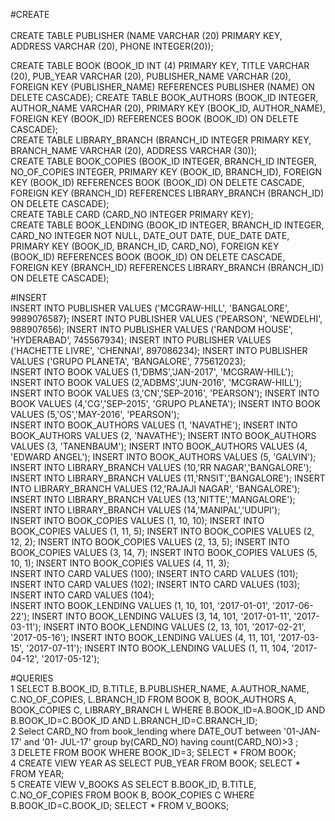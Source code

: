 #CREATE<br>
<br>
CREATE TABLE PUBLISHER
(NAME VARCHAR (20) PRIMARY KEY, 
ADDRESS VARCHAR (20),
PHONE INTEGER(20));
<br>

CREATE TABLE BOOK
(BOOK_ID INT (4) PRIMARY KEY,
TITLE VARCHAR (20),
PUB_YEAR VARCHAR (20),
PUBLISHER_NAME VARCHAR (20),
FOREIGN KEY (PUBLISHER_NAME) REFERENCES PUBLISHER (NAME) ON DELETE CASCADE);
CREATE TABLE BOOK_AUTHORS
(BOOK_ID INTEGER,
AUTHOR_NAME VARCHAR (20),
PRIMARY KEY (BOOK_ID, AUTHOR_NAME),
FOREIGN KEY (BOOK_ID) REFERENCES BOOK (BOOK_ID) ON DELETE CASCADE);
<br>
CREATE TABLE LIBRARY_BRANCH
(BRANCH_ID INTEGER PRIMARY KEY,
BRANCH_NAME VARCHAR (20),
ADDRESS VARCHAR (30));
<br>
CREATE TABLE BOOK_COPIES
(BOOK_ID INTEGER,
BRANCH_ID INTEGER,
NO_OF_COPIES INTEGER,
PRIMARY KEY (BOOK_ID, BRANCH_ID),
FOREIGN KEY (BOOK_ID) REFERENCES BOOK (BOOK_ID) ON DELETE CASCADE,
FOREIGN KEY (BRANCH_ID) REFERENCES LIBRARY_BRANCH (BRANCH_ID) ON DELETE CASCADE);
<br>
CREATE TABLE CARD
(CARD_NO INTEGER PRIMARY KEY);
<br>
CREATE TABLE BOOK_LENDING
(BOOK_ID INTEGER,
BRANCH_ID INTEGER,
CARD_NO INTEGER NOT NULL,
DATE_OUT DATE,
DUE_DATE DATE,
PRIMARY KEY (BOOK_ID, BRANCH_ID, CARD_NO),
FOREIGN KEY (BOOK_ID) REFERENCES BOOK (BOOK_ID) ON DELETE CASCADE,
FOREIGN KEY (BRANCH_ID) REFERENCES LIBRARY_BRANCH (BRANCH_ID) ON DELETE CASCADE);
<br>




#INSERT<br>
INSERT INTO PUBLISHER VALUES ('MCGRAW-HILL', 'BANGALORE', 9989076587);
INSERT INTO PUBLISHER VALUES ('PEARSON', 'NEWDELHI', 988907656);
INSERT INTO PUBLISHER VALUES ('RANDOM HOUSE', 'HYDERABAD', 745567934);
INSERT INTO PUBLISHER VALUES ('HACHETTE LIVRE', 'CHENNAI', 897086234);
INSERT INTO PUBLISHER VALUES ('GRUPO PLANETA', 'BANGALORE', 775612023);
<br>
INSERT INTO BOOK VALUES (1,'DBMS','JAN-2017', 'MCGRAW-HILL');
INSERT INTO BOOK VALUES (2,'ADBMS','JUN-2016', 'MCGRAW-HILL');
INSERT INTO BOOK VALUES (3,'CN','SEP-2016', 'PEARSON');
INSERT INTO BOOK VALUES (4,'CG','SEP-2015', 'GRUPO PLANETA');
INSERT INTO BOOK VALUES (5,'OS','MAY-2016', 'PEARSON');
<br>
INSERT INTO BOOK_AUTHORS VALUES (1, 'NAVATHE');
INSERT INTO BOOK_AUTHORS VALUES (2, 'NAVATHE');
INSERT INTO BOOK_AUTHORS VALUES (3, 'TANENBAUM');
INSERT INTO BOOK_AUTHORS VALUES (4, 'EDWARD ANGEL');
INSERT INTO BOOK_AUTHORS VALUES (5, 'GALVIN');
<br>
INSERT INTO LIBRARY_BRANCH VALUES (10,'RR NAGAR','BANGALORE');
INSERT INTO LIBRARY_BRANCH VALUES (11,'RNSIT','BANGALORE');
INSERT INTO LIBRARY_BRANCH VALUES (12,'RAJAJI NAGAR', 'BANGALORE');
INSERT INTO LIBRARY_BRANCH VALUES (13,'NITTE','MANGALORE');
INSERT INTO LIBRARY_BRANCH VALUES (14,'MANIPAL','UDUPI');
<br>
INSERT INTO BOOK_COPIES VALUES (1, 10, 10);
INSERT INTO BOOK_COPIES VALUES (1, 11, 5);
INSERT INTO BOOK_COPIES VALUES (2, 12, 2);
INSERT INTO BOOK_COPIES VALUES (2, 13, 5);
INSERT INTO BOOK_COPIES VALUES (3, 14, 7);
INSERT INTO BOOK_COPIES VALUES (5, 10, 1);
INSERT INTO BOOK_COPIES VALUES (4, 11, 3);
<br>
INSERT INTO CARD VALUES (100);
INSERT INTO CARD VALUES (101);
INSERT INTO CARD VALUES (102);
INSERT INTO CARD VALUES (103);
INSERT INTO CARD VALUES (104);
<br>
INSERT INTO BOOK_LENDING VALUES (1, 10, 101, '2017-01-01', '2017-06-22'); 
INSERT INTO BOOK_LENDING VALUES (3, 14, 101, '2017-01-11', '2017-03-11'); 
INSERT INTO BOOK_LENDING VALUES (2, 13, 101, '2017-02-21', '2017-05-16'); 
INSERT INTO BOOK_LENDING VALUES (4, 11, 101, '2017-03-15', '2017-07-11'); 
INSERT INTO BOOK_LENDING VALUES (1, 11, 104, '2017-04-12', '2017-05-12');




#QUERIES<br>
1
SELECT B.BOOK_ID, B.TITLE, B.PUBLISHER_NAME, A.AUTHOR_NAME, C.NO_OF_COPIES, L.BRANCH_ID
FROM BOOK B, BOOK_AUTHORS A, BOOK_COPIES C, LIBRARY_BRANCH L
WHERE B.BOOK_ID=A.BOOK_ID AND B.BOOK_ID=C.BOOK_ID AND L.BRANCH_ID=C.BRANCH_ID;
<br>
2
Select CARD_NO from book_lending  where DATE_OUT between '01-JAN-17' and '01-    JUL-17' group by(CARD_NO)  having count(CARD_NO)>3 ;
<br>
3
DELETE FROM BOOK WHERE BOOK_ID=3;
SELECT * FROM BOOK;
<br>
4
CREATE VIEW YEAR AS SELECT PUB_YEAR FROM BOOK;
SELECT * FROM YEAR;
<br>
5
CREATE VIEW V_BOOKS AS SELECT B.BOOK_ID, B.TITLE, C.NO_OF_COPIES
FROM BOOK B, BOOK_COPIES C WHERE B.BOOK_ID=C.BOOK_ID;
SELECT * FROM V_BOOKS;


